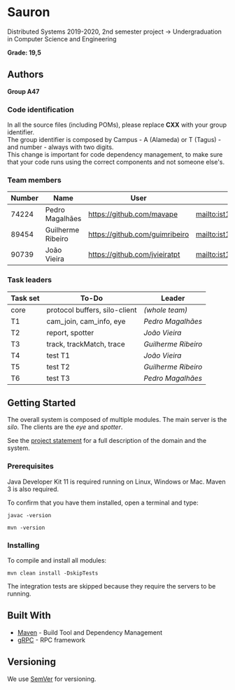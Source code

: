 # Sauron

Distributed Systems 2019-2020, 2nd semester project -> Undergraduation in Computer Science and Engineering

**Grade: 19,5**

## Authors

**Group A47**

### Code identification

In all the source files (including POMs), please replace __CXX__ with your group identifier.  
The group identifier is composed by Campus - A (Alameda) or T (Tagus) - and number - always with two digits.  
This change is important for code dependency management, to make sure that your code runs using the correct components and not someone else's.

### Team members

| Number | Name                    | User                             | Email                                 |
| -------|-------------------------|----------------------------------| --------------------------------------|
| 74224  | Pedro Magalhães         | <https://github.com/mavape>      | <mailto:ist174224@tecnico.ulisboa.pt> |
| 89454  | Guilherme Ribeiro       | <https://github.com/guimribeiro> | <mailto:ist189454@tecnico.ulisboa.pt> |
| 90739  | João Vieira             | <https://github.com/jvieiratpt>  | <mailto:ist190739@tecnico.ulisboa.pt> |

### Task leaders

| Task set | To-Do                         | Leader              |
| ---------|-------------------------------| --------------------|
| core     | protocol buffers, silo-client | _(whole team)_      |
| T1       | cam_join, cam_info, eye       | _Pedro Magalhães_   |
| T2       | report, spotter               | _João Vieira_       |
| T3       | track, trackMatch, trace      | _Guilherme Ribeiro_ |
| T4       | test T1                       | _João Vieira_       |
| T5       | test T2                       | _Guilherme Ribeiro_ |
| T6       | test T3                       | _Pedro Magalhães_   |


## Getting Started

The overall system is composed of multiple modules.
The main server is the _silo_.
The clients are the _eye_ and _spotter_.

See the [project statement](https://github.com/tecnico-distsys/Sauron/blob/master/README.md) for a full description of the domain and the system.

### Prerequisites

Java Developer Kit 11 is required running on Linux, Windows or Mac.
Maven 3 is also required.

To confirm that you have them installed, open a terminal and type:

```
javac -version

mvn -version
```

### Installing

To compile and install all modules:

```
mvn clean install -DskipTests
```

The integration tests are skipped because they require the servers to be running.


## Built With

* [Maven](https://maven.apache.org/) - Build Tool and Dependency Management
* [gRPC](https://grpc.io/) - RPC framework


## Versioning

We use [SemVer](http://semver.org/) for versioning. 
